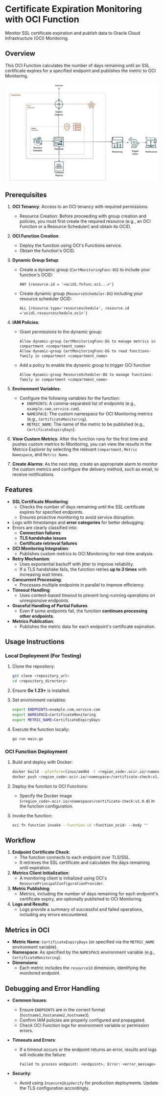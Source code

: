 # Certificate Expiration Monitoring with OCI Function

Monitor SSL certificate expiration and publish data to Oracle Cloud Infrastructure (OCI) Monitoring.

## Overview

This OCI Function calculates the number of days remaining until an SSL certificate expires for a specified endpoint and publishes the metric to OCI Monitoring.

![Architecture Diagram](./assets/ArchitecturalDiagram.jpg)

## Prerequisites

1. **OCI Tenancy**: Access to an OCI tenancy with required permissions.
   - Resource Creation: Before proceeding with group creation and policies, you must first create the required resource (e.g., an OCI Function or a Resource Scheduler) and obtain its OCID.
2. **OCI Function Creation**:
    - Deploy the function using OCI's Functions service.
    - Obtain the function's OCID.
3. **Dynamic Group Setup**:
    - Create a dynamic group (`CertMonitoringFunc-DG`) to include your function's OCID:
      ```text
      ANY {resource.id = '<ocid1.fnfunc.oc1...>'}
      ```
    - Create dynamic group (`ResourceScheduler-DG`) including your resource scheduler OCID:
      ```text
      ALL {resource.type='resourceschedule', resource.id ='ocid1.resourceschedule.oc1>'}
      ```
4. **IAM Policies**:
    - Grant permissions to the dynamic group:
      ```text
      Allow dynamic-group CertMonitoringFunc-DG to manage metrics in compartment <compartment_name>
      Allow dynamic-group CertMonitoringFunc-DG to read functions-family in compartment <compartment_name>
      ```
   - Add a policy to enable the dynamic group to trigger OCI function
      ```text
      Allow dynamic-group ResourceScheduler-DG to manage functions-family in compartment <compartment_name>
      ```
5. **Environment Variables**:
    - Configure the following variables for the function:
        - `ENDPOINTS`: A comma-separated list of endpoints (e.g., `example.com,service.com`).
        - `NAMESPACE`: The custom namespace for OCI Monitoring metrics (e.g., `CertificateMonitoring`).
        - `METRIC_NAME`: The name of the metric to be published (e.g., `CertificateExpiryDays`).

6. **View Custom Metrics**: After the function runs for the first time and pushes custom metrics to Monitoring, you can view the results in the Metrics Explorer by selecting the relevant `Compartment`, `Metric Namespace`, and `Metric Name`.
7. **Create Alarms**: As the next step, create an appropriate alarm to monitor the custom metrics and configure the delivery method, such as email, to receive notifications.

## Features

- **SSL Certificate Monitoring**:
    - Checks the number of days remaining until the SSL certificate expires for specified endpoints.
    - Ensures proactive monitoring to avoid service disruption.
- Logs with timestamps and **error categories** for better debugging.
- Errors are clearly classified into:
    - **Connection failures**
    - **TLS handshake issues**
    - **Certificate retrieval failures**
- **OCI Monitoring Integration**:
    - Publishes custom metrics to OCI Monitoring for real-time analysis.
- **Retry Mechanism**:
    - Uses exponential backoff with jitter to improve reliability.
    - If a TLS handshake fails, the function retries **up to 3 times** with increasing wait times.
- **Concurrent Processing**:
    - Processes multiple endpoints in parallel to improve efficiency.
- **Timeout Handling**:
    - Uses context-based timeout to prevent long-running operations on unresponsive endpoints.
- **Graceful Handling of Partial Failures**
    - Even if some endpoints fail, the function **continues processing other endpoints**.
- **Metrics Publication**:
    - Publishes the metric data for each endpoint's certificate expiration.

## Usage Instructions

### Local Deployment (For Testing)

1. Clone the repository:
   ```bash
   git clone <repository_url>
   cd <repository_directory>
   ```

2. Ensure **Go 1.23+** is installed.

3. Set environment variables:
   ```bash
   export ENDPOINTS=example.com,service.com
   export NAMESPACE=CertificateMonitoring
   export METRIC_NAME=CertificateExpiryDays
   ```

4. Execute the function locally:
   ```bash
   go run main.go
   ```

### OCI Function Deployment

1. Build and deploy with Docker:
   ```bash
   docker build --platform=linux/amd64 -t <region_code>.ocir.io/<namespace>/certificate-check:v1.0.0 .
   docker push <region_code>.ocir.io/<namespace>/certificate-check:v1.0.0
   ```

2. Deploy the function to OCI Functions:
    - Specify the Docker image (`<region_code>.ocir.io/<namespace>/certificate-check:v1.0.0`) in the function configuration.

3. Invoke the function:
   ```bash
   oci fn function invoke --function-id <function_ocid> --body ""
   ```

## Workflow

1. **Endpoint Certificate Check**:
    - The function connects to each endpoint over TLS/SSL.
    - It retrieves the SSL certificate and calculates the days remaining until expiration.
2. **Metrics Client Initialization**:
    - A monitoring client is initialized using OCI's `ResourcePrincipalConfigurationProvider`.
3. **Metric Publishing**:
    - Metrics, including the number of days remaining for each endpoint's certificate expiry, are optionally published to OCI Monitoring.
4. **Logs and Results**:
    - Logs provide a summary of successful and failed operations, including any errors encountered.

## Metrics in OCI

- **Metric Name**: `CertificateExpiryDays` (or specified via the `METRIC_NAME` environment variable).
- **Namespace**: As specified by the `NAMESPACE` environment variable (e.g., `CertificateMonitoring`).
- **Dimensions**:
    - Each metric includes the `resourceId` dimension, identifying the monitored endpoint.

## Debugging and Error Handling

- **Common Issues**:
    - Ensure `ENDPOINTS` are in the correct format (`hostname1,hostaname2,hostname3`).
    - Confirm IAM policies are properly configured and propagated.
    - Check OCI Function logs for environment variable or permission errors.

- **Timeouts and Errors**:
    - If a timeout occurs or the endpoint returns an error, results and logs will indicate the failure:
      ```text
      Failed to process endpoint: <endpoint>, Error: <error_message>
      ```

- **Security**:
    - Avoid using `InsecureSkipVerify` for production deployments. Update the TLS configuration accordingly.